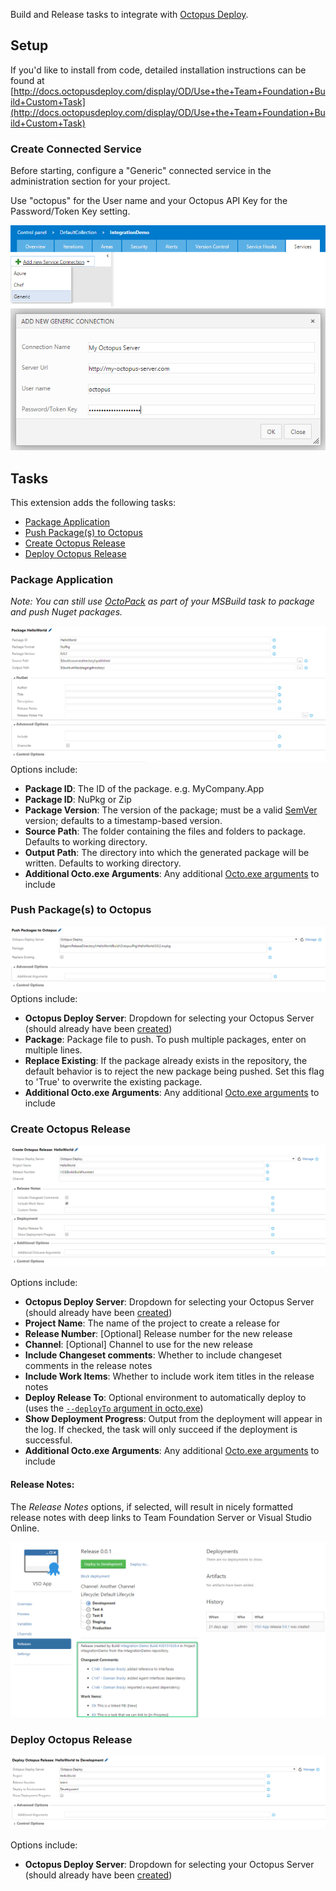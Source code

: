 Build and Release tasks to integrate with [Octopus Deploy](http://octopus.com).

## Setup

If you'd like to install from code, detailed installation instructions can be found at [http://docs.octopusdeploy.com/display/OD/Use+the+Team+Foundation+Build+Custom+Task](http://docs.octopusdeploy.com/display/OD/Use+the+Team+Foundation+Build+Custom+Task)

### <a name="create-connected-service"></a>Create Connected Service
Before starting, configure a "Generic" connected service in the administration section for your project.

Use "octopus" for the User name and your Octopus API Key for the Password/Token Key setting.

![Connected Service](img/tfsbuild-connectedservice1.png)
![Connected Service](img/tfsbuild-connectedservice2.png)

## Tasks

This extension adds the following tasks:

- [Package Application](#package-application)
- [Push Package(s) to Octopus](#push-package)
- [Create Octopus Release](#create-octopus-release)
- [Deploy Octopus Release](#deploy-octopus-release)

### <a name="package-application"></a>Package Application

*Note: You can still use [OctoPack](http://docs.octopusdeploy.com/display/OD/Using+OctoPack) as part of your MSBuild task to package and push Nuget packages.*

 ![Configure Package Application Step](img/create-package-options.png)
 Options include:
 * **Package ID**: The ID of the package. e.g. MyCompany.App
 * **Package ID**: NuPkg or Zip
 * **Package Version**: The version of the package; must be a valid [SemVer](http://semver.org/) version; defaults to a timestamp-based version.
 * **Source Path**: The folder containing the files and folders to package. Defaults to working directory.
 * **Output Path**: The directory into which the generated package will be written. Defaults to working directory.
 * **Additional Octo.exe Arguments**:  Any additional [Octo.exe arguments](http://docs.octopusdeploy.com/display/OD/Using+Octo.exe) to include

### <a name="push-package"></a>Push Package(s) to Octopus

 ![Configure Package Application Step](img/push-packages-options.png)
 Options include:
 * **Octopus Deploy Server**:  Dropdown for selecting your Octopus Server (should already have been [created](#create-connected-service))
 * **Package**: Package file to push. To push multiple packages, enter on multiple lines.
 * **Replace Existing**: If the package already exists in the repository, the default behavior is to reject the new package being pushed. Set this flag to 'True' to overwrite the existing package.
 * **Additional Octo.exe Arguments**:  Any additional [Octo.exe arguments](http://docs.octopusdeploy.com/display/OD/Pushing+packages) to include

### <a name="create-octopus-release"></a>Create Octopus Release

 ![Configure Create Release Step](img/create-release-options.png)

 Options include:
 * **Octopus Deploy Server**:  Dropdown for selecting your Octopus Server (should already have been [created](#create-connected-service))
 * **Project Name**: The name of the project to create a release for
 * **Release Number**: [Optional] Release number for the new release
 * **Channel**: [Optional] Channel to use for the new release
 * **Include Changeset comments**:  Whether to include changeset comments in the release notes
 * **Include Work Items**:  Whether to include work item titles in the release notes
 * **Deploy Release To**:  Optional environment to automatically deploy to (uses the [`--deployTo` argument in octo.exe](http://docs.octopusdeploy.com/display/OD/Creating+releases))
 * **Show Deployment Progress**: Output from the deployment will appear in the log. If checked, the task will only succeed if the deployment is successful.
 * **Additional Octo.exe Arguments**:  Any additional [Octo.exe arguments](http://docs.octopusdeploy.com/display/OD/Creating+releases) to include

#### Release Notes:

The *Release Notes* options, if selected, will result in nicely formatted release notes with deep links to Team Foundation Server or Visual Studio Online.

![Release Notes in Octopus Deploy Release](img/tfsbuild-releasenotes.png)

### <a name="deploy-octopus-release"></a> Deploy Octopus Release

 ![Configure Deploy Release Step](img/deploy-release-options.png)

 Options include:
 * **Octopus Deploy Server**:  Dropdown for selecting your Octopus Server (should already have been [created](#create-connected-service))
